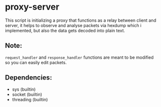 # proxy-server
This script is initializing a proxy that functions as a relay between client and server, it helps to observe and analyse packets via hexdump which i implemented, but also the data gets decoded into plain text.

## Note:
`request_handler` and `response_handler` functions are meant to be modified so you can easily edit packets. 

## Dependencies:
- sys (builtin)
- socket (builtin)
- threading (builtin)
